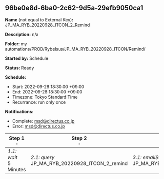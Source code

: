 ## 96be0e8d-6ba0-2c62-9d5a-29efb9050ca1

**Name** (not equal to External Key)**:** JP_MA_RYB_20220928_ITCON_2_Remind

**Description:** n/a

**Folder:** my automations/PROD/Rybelsus/JP_MA_RYB_20220928_ITCON/Remind/

**Started by:** Schedule

**Status:** Ready

**Schedule:**

* Start: 2022-09-28 18:30:00 +09:00
* End: 2022-09-28 18:30:00 +09:00
* Timezone: Tokyo Standard Time
* Recurrance: run only once

**Notifications:**

* Complete: msd@directus.co.jp
* Error: msd@directus.co.jp

| Step 1<br>_<small>-</small>_ | Step 2<br>_<small>-</small>_ | Step 3<br>_<small>-</small>_ |
| --- | --- | --- |
| _1.1: wait_<br>5 Minutes | _2.1: query_<br>JP_MA_RYB_20220928_ITCON_2_remind | _3.1: emailSend_<br>JP_MA_RYB_20220928_ITCON_2_remind |
